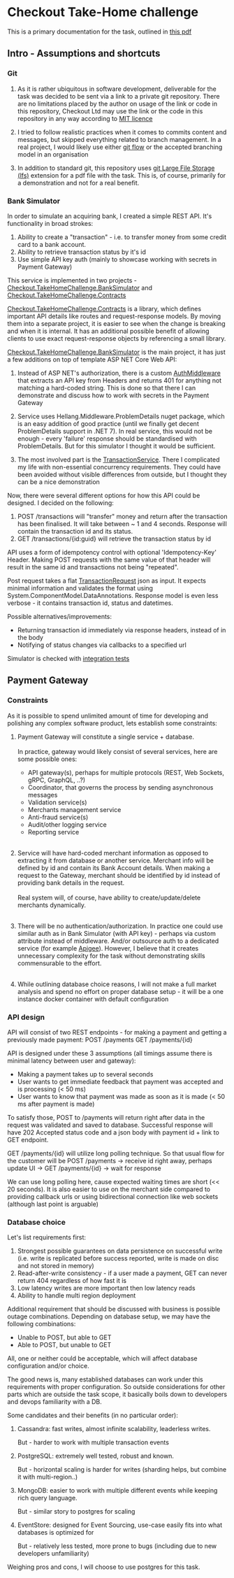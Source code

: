 # Checkout Take-Home challenge

This is a primary documentation for the task, outlined in [this pdf](./Checkout.com%20Challenge.pdf)

## Intro - Assumptions and shortcuts

### Git

1. As it is rather ubiquitous in software development, deliverable for the task was decided to be 
sent via a link to a private git repository. There are no limitations placed by the author on usage 
of the link or code in this repository, Checkout Ltd may use the link or the code in this repository 
in any way according to [MIT licence](./LICENCE.md)

2. I tried to follow realistic practices when it comes to commits content and messages, but skipped 
everything related to branch management. In a real project, I would likely use either 
[git flow](https://www.atlassian.com/git/tutorials/comparing-workflows/gitflow-workflow)
or the accepted branching model in an organisation

3. In addition to standard git, this repository uses [git Large File Storage (lfs)](https://git-lfs.github.com/) 
extension for a pdf file with the task. This is, of course, primarily for a demonstration and not for a real benefit.

### Bank Simulator

In order to simulate an acquiring bank, I created a simple REST API. It's functionality in broad strokes:

1. Ability to create a "transaction" - i.e. to transfer money from some credit card to a bank account. 
2. Ability to retrieve transaction status by it's id
3. Use simple API key auth (mainly to showcase working with secrets in Payment Gateway)

This service is implemented in two projects - 
[Checkout.TakeHomeChallenge.BankSimulator](src/Checkout.TakeHomeChallenge.BankSimulator) and
[Checkout.TakeHomeChallenge.Contracts](src/Checkout.TakeHomeChallenge.Contracts)

[Checkout.TakeHomeChallenge.Contracts](src/Checkout.TakeHomeChallenge.Contracts) is a library, which defines important
API details like routes and request-response models. By moving them into a separate project, it is
easier to see when the change is breaking and when it is internal. It has an additional possible benefit of
allowing clients to use exact request-response objects by referencing a small library.

[Checkout.TakeHomeChallenge.BankSimulator](src/Checkout.TakeHomeChallenge.BankSimulator) is the main project,
it has just a few additions on top of template ASP NET Core Web API:

1. Instead of ASP NET's authorization, there is a custom 
[AuthMiddleware](src/Checkout.TakeHomeChallenge.BankSimulator/Middlewares/AuthMiddleware.cs) 
that extracts an API key from Headers and returns 401 for anything not matching a hard-coded string. 
This is done so that there I can demonstrate and discuss how to work with secrets in the Payment Gateway

2. Service uses Hellang.Middleware.ProblemDetails nuget package, which is an easy addition of good practice 
(until we finally get decent ProblemDetails support in .NET 7). In real service, this would not be enough - 
every 'failure' response should be standardised with ProblemDetails. 
But for this simulator I thought it would be sufficient.

3. The most involved part is the 
[TransactionService](src/Checkout.TakeHomeChallenge.BankSimulator/Services/TransactionsService.cs).
There I complicated my life with non-essential concurrency requirements. They could have been avoided without 
visible differences from outside, but I thought they can be a nice demonstration

Now, there were several different options for how this API could be designed. I decided on the following:

1. POST /transactions will "transfer" money and return after the transaction has been finalised. It will take 
between ~ 1 and 4 seconds. Response will contain the transaction id and its status. 
2. GET /transactions/{id:guid} will retrieve the transaction status by id

API uses a form of idempotency control with optional 'Idempotency-Key' Header. 
Making POST requests with the same value of that header will result in the same id and 
transactions not being "repeated".

Post request takes a flat [TransactionRequest](src/Checkout.TakeHomeChallenge.Contracts/Requests/TransactionRequest.cs) 
json as input. It expects minimal information and validates the format using System.ComponentModel.DataAnnotations.
Response model is even less verbose - it contains transaction id, status and datetimes.

Possible alternatives/improvements:

 - Returning transaction id immediately via response headers, instead of in the body
 - Notifying of status changes via callbacks to a specified url

Simulator is checked with [integration tests](tests/Checkout.TakeHomeChallenge.BankSimulator.IntegrationTests)

## Payment Gateway

### Constraints

As it is possible to spend unlimited amount of time for developing and polishing any complex 
software product, lets establish some constraints:

1. Payment Gateway will constitute a single service + database.
<br/><br/>
   In practice, gateway would likely consist of several services, here are some possible ones:

   * API gateway(s), perhaps for multiple protocols (REST, Web Sockets, gRPC, GraphQL, ..?) 
   * Coordinator, that governs the process by sending asynchronous messages
   * Validation service(s)
   * Merchants management service
   * Anti-fraud service(s)
   * Audit/other logging service
   * Reporting service
<br/><br/>

2. Service will have hard-coded merchant information as opposed to extracting it from database
or another service. Merchant info will be defined by id and contain its Bank Account details.
When making a request to the Gateway, merchant should be identified by id instead of providing 
bank details in the request.
<br/><br/>
    Real system will, of course, have ability to create/update/delete merchants dynamically.
<br/><br/>

3. There will be no authentication/authorization. In practice one could use similar auth as in 
Bank Simulator (with API key) - perhaps via custom attribute instead of middleware. And/or 
outsource auth to a dedicated service (for example [Apigee](https://cloud.google.com/apigee)). 
However, I believe that it creates unnecessary complexity for the task without demonstrating 
skills commensurable to the effort.
<br/><br/>

4. While outlining database choice reasons, I will not make a full market analysis and 
spend no effort on proper database setup - it will be a one instance docker container with default configuration

### API design

API will consist of two REST endpoints - for making a payment and getting a previously made payment:
POST /payments
GET /payments/{id}

API is designed under these 3 assumptions (all timings assume there is minimal latency between user and gateway):
- Making a payment takes up to several seconds 
- User wants to get immediate feedback that payment was accepted and is processing (< 50 ms)
- User wants to know that payment was made as soon as it is made (< 50 ms after payment is made)

To satisfy those, POST to /payments will return right after data in the request was validated and saved to 
database. Successful response will have 202 Accepted status code and a json body with payment id + link to 
GET endpoint.

GET /payments/{id} will utilize long polling technique. So that usual flow for the customer will be
POST /payments -> receive id right away, perhaps update UI -> GET /payments/{id} -> wait for response

We can use long polling here, cause expected waiting times are short (<< 20 seconds). It is also 
easier to use on the merchant side compared to providing callback urls or using bidirectional 
connection like web sockets (although last point is arguable)

### Database choice

Let's list requirements first:
1. Strongest possible guarantees on data persistence on successful write 
(i.e. write is replicated before success reported, write is made on disc and not stored in memory) 
2. Read-after-write consistency - if a user made a payment, GET can never return 404 regardless of how fast it is
3. Low latency writes are more important then low latency reads
4. Ability to handle multi region deployment

Additional requirement that should be discussed with business is possible outage combinations. Depending on
database setup, we may have the following combinations:
 - Unable to POST, but able to GET
 - Able to POST, but unable to GET

All, one or neither could be acceptable, which will affect database configuration and/or choice.

The good news is, many established databases can work under this requirements with proper configuration. 
So outside considerations for other parts which are outside the task scope, it basically boils down to 
developers and devops familiarity with a DB.

Some candidates and their benefits (in no particular order):

1. Cassandra: fast writes, almost infinite scalability, leaderless writes. 

   But - harder to work with multiple transaction events

2. PostgreSQL: extremely well tested, robust and known. 
 
   But - horizontal scaling is harder for writes (sharding helps, but combine it with multi-region..)

3. MongoDB: easier to work with multiple different events while keeping rich query language.

   But - similar story to postgres for scaling

4. EventStore: designed for Event Sourcing, use-case easily fits into what databases is optimized for

   But - relatively less tested, more prone to bugs (including due to new developers unfamiliarity)

Weighing pros and cons, I will choose to use postgres for this task. 